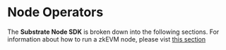 # Node Operators

The **Substrate Node SDK** is broken down into the following sections. For information about how to run a zkEVM node, please vist [this section](/docs/build/zkEVM/zk-node/)

<br/>
